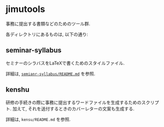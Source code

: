 # jimutools

事務に提出する書類などのためのツール群.

各ディレクトリにあるものは, 以下の通り:

## seminar-syllabus

セミナーのシラバスをLaTeXで書くためのスタイルファイル.

詳細は,
[`semianr-syllabus/README.md`](/semianr-syllabus/)
を参照.

## kenshu

研修の手続きの際に事務に提出するワードファイルを生成するためのスクリプト.
加えて, それを送付するときのカバーレターの文案も生成する.

詳細は,
`kensu/README.md`
を参照.


